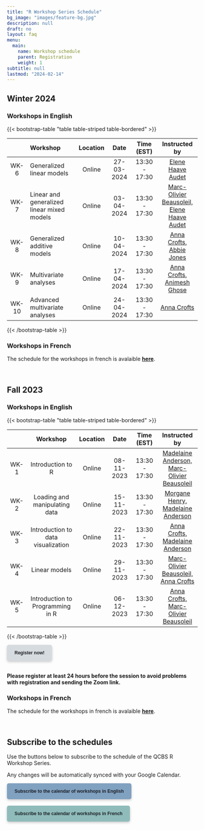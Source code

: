 ```yaml
---
title: "R Workshop Series Schedule"
bg_image: "images/feature-bg.jpg"
description: null
draft: no
layout: faq
menu:
  main:
    name: Workshop schedule
    parent: Registration
    weight: 1
subtitle: null
lastmod: "2024-02-14"
---
```


## Winter 2024

### Workshops in English

{{< bootstrap-table "table table-striped table-bordered" >}}

|       | Workshop                                   | Location |    Date    |  Time (EST)   |   Instructed by |
| :---: | :----------------------------------------- | :------: | :--------: | :-----------: | :------------------------: |
| WK-6  | Generalized linear models                  | Online   | 27-03-2024 | 13:30 - 17:30 | [Elene Haave Audet](mailto:haave_audet.elene@courrier.uqam.ca) |
| WK-7  | Linear and generalized linear mixed models | Online   | 03-04-2024 | 13:30 - 17:30 | [Marc-Olivier Beausoleil,<br> Elene Haave Audet](mailto:marc-olivier.beausoleil@mail.mcgill.ca,haave_audet.elene@courrier.uqam.ca) |
| WK-8  | Generalized additive models                | Online   | 10-04-2024 | 13:30 - 17:30 | [Anna Crofts, <br> Abbie Jones](mailto:croa2104@usherbrooke.ca,Abbie.jones@mail.mcgill.ca) |
| WK-9  | Multivariate analyses                      | Online   | 17-04-2024 | 13:30 - 17:30 | [Anna Crofts, <br> Animesh Ghose](mailto:croa2104@usherbrooke.ca,animesh.ghose@mail.mcgill.ca) |
| WK-10 | Advanced multivariate analyses             | Online   | 24-04-2024 | 13:30 - 17:30 | [Anna Crofts](mailto:croa2104@usherbrooke.ca) |

{{< /bootstrap-table >}}

### Workshops in French

The schedule for the workshops in french is avalaible [__here__](/fr/schedule/#hiver-2024).

<br />

## Fall 2023

### Workshops in English

{{< bootstrap-table "table table-striped table-bordered" >}}

|      | Workshop                           | Location | Date       | Time (EST)    | Instructed by |
|:---: |:----------------------------------:|:--------:|:----------:|:-------------:|:-------------:|
| WK-1 | Introduction to R                  | Online   | 08-11-2023 | 13:30 - 17:30 | [Madelaine Anderson, <br> Marc-Olivier Beausoleil](mailto:madelaine.anderson@usherbrooke.ca,marc-olivier.beausoleil@mail.mcgill.ca) |
| WK-2 | Loading and manipulating data      | Online   | 15-11-2023 | 13:30 - 17:30 | [Morgane Henry, <br> Madelaine Anderson](mailto:morgane.henry2@mail.mcgill.ca,madelaine.anderson@usherbrooke.ca) |
| WK-3 | Introduction to data visualization | Online   | 22-11-2023 | 13:30 - 17:30 | [Anna Crofts, <br> Madelaine Anderson](mailto:croa2104@usherbrooke.ca,madelaine.anderson@usherbrooke.ca) |
| WK-4 | Linear models                      | Online   | 29-11-2023 | 13:30 - 17:30 | [Marc-Olivier Beausoleil, <br> Anna Crofts](mailto:croa2104@usherbrooke.ca,marc-olivier.beausoleil@mail.mcgill.ca) |
| WK-5 | Introduction to Programming in R   | Online   | 06-12-2023 | 13:30 - 17:30 | [Anna Crofts, <br> Marc-Olivier Beausoleil](mailto:croa2104@usherbrooke.ca,marc-olivier.beausoleil@mail.mcgill.ca) |

{{< /bootstrap-table >}}

<div class="default">
     <a href="/registration" class="cta btn-yellow" style="background-color: #D6DBDF; font-size: 12px; font-family: Helvetica, Arial, sans-serif; font-weight:bold; text-decoration: none; padding: 14px 20px; color: #1D2025; border-radius: 5px; display:inline-block; mso-padding-alt:0; box-shadow:0 3px 6px rgba(0,0,0,.2);"><!--[if mso]><i style="letter-spacing: 25px;mso-font-width:-100%;mso-text-raise:30pt"> </i><![endif]--><span style="mso-text-raise:15pt;">Register now!</span><!--[if mso]><i style="letter-spacing: 25px;mso-font-width:-100%"> </i><![endif]--></a>
</div>
<br>

**Please register at least 24 hours before the session to avoid problems with registration and sending the Zoom link.**


### Workshops in French

The schedule for the workshops in french is avalaible [__here__](/fr/schedule/#automne-2023).

<br />

## Subscribe to the schedules

Use the buttons below to subscribe to the schedule of the QCBS R Workshop Series.

Any changes will be automatically synced with your Google Calendar.

<div class="default">
     <a href="https://calendar.google.com/calendar/u/4?cid=NXFkbDJzOHQyamV0MWt0b29oaWkzdHBhdG9AZ3JvdXAuY2FsZW5kYXIuZ29vZ2xlLmNvbQ" class="cta btn-yellow" style="background-color: #81A1C1; font-size: 12px; font-family: Helvetica, Arial, sans-serif; font-weight:bold; text-decoration: none; padding: 14px 20px; color: #1D2025; border-radius: 5px; display:inline-block; mso-padding-alt:0; box-shadow:0 3px 6px rgba(0,0,0,.2);"><!--[if mso]><i style="letter-spacing: 25px;mso-font-width:-100%;mso-text-raise:30pt"> </i><![endif]--><span style="mso-text-raise:15pt;">Subscribe to the calendar of workshops in English</span><!--[if mso]><i style="letter-spacing: 25px;mso-font-width:-100%"> </i><![endif]--></a>
</div>
<br>
<div class="default">
     <a href="https://calendar.google.com/calendar/u/4?cid=Y2djaHBpMGRnMzFoNjc5bXQ0dGtycDM2MzhAZ3JvdXAuY2FsZW5kYXIuZ29vZ2xlLmNvbQ" class="cta btn-yellow" style="background-color: #8FBCBB; font-size: 12px; font-family: Helvetica, Arial, sans-serif; font-weight:bold; text-decoration: none; padding: 14px 20px; color: #1D2025; border-radius: 5px; display:inline-block; mso-padding-alt:0; box-shadow:0 3px 6px rgba(0,0,0,.2);"><!--[if mso]><i style="letter-spacing: 25px;mso-font-width:-100%;mso-text-raise:30pt"> </i><![endif]--><span style="mso-text-raise:15pt;">Subscribe to the calendar of workshops in French</span><!--[if mso]><i style="letter-spacing: 25px;mso-font-width:-100%"> </i><![endif]--></a>
</div>
